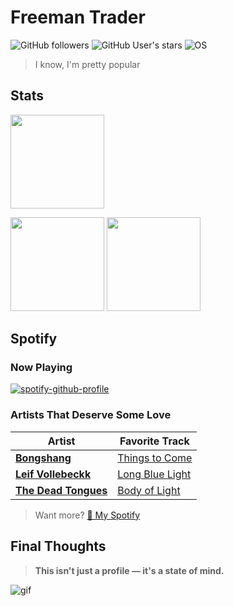 # Freeman Trader

![GitHub followers](https://img.shields.io/github/followers/Freeman-Trader?style=auto)
![GitHub User's stars](https://img.shields.io/github/stars/Freeman-Trader?style=auto)
![OS](https://img.shields.io/badge/OS-Linux-black?logo=linux&style=auto)

> I know, I'm pretty popular

## Stats

<p align="left">
    <img src="https://github-profile-summary-cards.vercel.app/api/cards/profile-details?username=Freeman-Trader&theme=github_dark" height="150"/>
</p>
<p align="left">
    <img src="https://github-profile-summary-cards.vercel.app/api/cards/most-commit-language?username=Freeman-Trader&theme=github_dark" height="150"/>
    <img src="https://github-profile-summary-cards.vercel.app/api/cards/stats?username=Freeman-Trader&theme=github_dark" height="150"/>
</p>
<!-- <p align="left">
    <img src="https://leetcard.jacoblin.cool/Freeman-Trader?theme=dark&ext=heatmap"/>
</p> -->

## Spotify

### Now Playing

[![spotify-github-profile](https://spotify-github-profile.kittinanx.com/api/view?uid=12185750730&cover_image=true&theme=novatorem&show_offline=true&background_color=121212&interchange=false&bar_color=53b14f&bar_color_cover=false)](https://spotify-github-profile.kittinanx.com/api/view?uid=12185750730&redirect=true)

### Artists That Deserve Some Love

| Artist                                                                                                   | Favorite Track                                                                               |
|----------------------------------------------------------------------------------------------------------|----------------------------------------------------------------------------------------------|
| [**Bongshang**](https://open.spotify.com/artist/79lBbsi6vxKG31ziKDvjYj?si=HSRAO5b4QBqkT27D20xoxA)        | [Things to Come](https://open.spotify.com/track/1YNIE2XkG5p4ekG3uy7ckN?si=aa08f5101f3c4cc6)  |
| [**Leif Vollebeckk**](https://open.spotify.com/artist/3jzXlBF2157k4exx7idecs?si=q0Y6TE4nSXuVlo0OFvZ-3w)  | [Long Blue Light](https://open.spotify.com/track/4HOKq0bN93FsAhtZ5Wdq3y?si=9d4c8c7e494e46fd) |
| [**The Dead Tongues**](https://open.spotify.com/artist/5nM5pj6cEIkzCkwBJZibHK?si=Xuk4Kk_US1Ot15XXG2RufA) | [Body of Light](https://open.spotify.com/track/1mEWFvuJVPulB1DqZgKiz9?si=d62b0290b2224c6c)   |

> Want more? [📡 My Spotify](https://open.spotify.com/user/12185750730?si=83ce01002a6d4a06)

## Final Thoughts

> **This isn't just a profile — it's a state of mind.**

![gif](washington.gif)

<!-- Optional extras for later -->

<!--
![GitHub Stats](https://github-readme-stats.vercel.app/api?username=Freeman-Trader&show_icons=true&theme=tokyonight)
![GitHub Streak](https://github-readme-streak-stats.herokuapp.com/?user=Freeman-Trader&theme=tokyonight)
![GitHub Trophies](https://github-profile-trophy.vercel.app/?username=Freeman-Trader&theme=tokyonight&row=2&column=4)
-->
